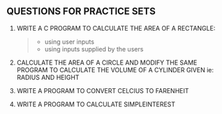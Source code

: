 ## QUESTIONS FOR PRACTICE SETS

1. WRITE A C PROGRAM TO CALCULATE THE AREA OF A RECTANGLE:

   > - using user inputs
   > - using inputs supplied by the users

2. CALCULATE THE AREA OF A CIRCLE AND MODIFY THE SAME PROGRAM TO CALCULATE THE VOLUME OF A CYLINDER GIVEN ie: RADIUS AND HEIGHT

3. WRITE A PROGRAM TO CONVERT CELCIUS TO FARENHEIT

4. WRITE A PROGRAM TO CALCULATE SIMPLEINTEREST

